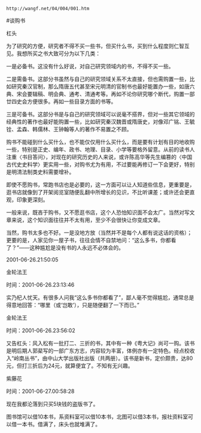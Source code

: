 `http://wangf.net/04/004/001.htm`


#谈购书


杠头

为了研究的方便，研究者不得不买一些书，但买什么书，买到什么程度则仁智互见。我想所买之书大致可分为以下几类：

一是必备书。这没有什么好说，对自己研究领域内的书，不得不买一些。

二是需备书。这部分书虽然与自己的研究领域关系不太直接，但也需购置一些，比如研究秦汉官制，那么隋唐五代甚至宋元明清的官制书也最好能置办一些，如唐六典、宋会要辑稿、明会典、通考、清通考等。再如不论你研究哪个断代，购置一部廿四史会方便很多。再如一些目录方面的书等。 

三是可备书。这部分书是与自己的研究领域可以说毫不搭界，但对一些其它领域的经典性的著作也最好能购置一些，比如研究秦汉魏晋或隋唐史，对像邓广铭、王毓铨、孟森、韩儒林、王钟翰等人的著作不易置之不顾。

购书不能碰到什么买什么，也不能仅仅用什么买什么，而是要有计划有目的地收购一些，特别是正史、编年、政书、地理、目录、小学等要格外留意。从前的读书人注重〈书目答问〉，对现在的研究历史的人来说，或许陈高华等先生编篡的〈中国古代史史料学〉更实用一些，对购书尤为有用，不过要能再修订一下会更好，特别是明清法制类史料需要增补。

即使不愿购书，常跑书店也是必要的，这一方面可以让人知道些信息，更重要是，逛书店就像到了开架阅览室随便乱翻中所增长的见识，不比听课差；或许还会更直观，印象更深刻。

一般来说，既吝于购书，又不愿逛书店，这个人恐怕知识面不会太广。当然对写文章来说，这个知识面往往并不太有用，至少不会很快让你变成文章。

 当然，购书太多也不好。一是没地方放（当然并不是每个人都有说这话的资格）；更要的是，人家见你一屋子书，往往会情不自禁地问：“这么多书，你都看了？”——这种尴尬是没有书的人永远不必体会的。


2001-06-26.21:50:05 


金轮法王

时间：2001-06-26.23:13:46 

实乃杞人忧天。有很多人问我“这么多书你都看了”，鄙人毫不觉得尴尬，通常总是得意地回答：“哪里（或‘岂敢’），只是随便翻了一下而已。”

金轮法王

时间：2001-06-26.23:56:02 

又告杠头：风入松有一批打二、三折的书，其中有一种《粤大记》尚可一购。该书是明后期人郭棐写的一部广东方志，内容较为丰富，体例亦有一定特色。经点校收入“岭南丛书”，由中山大学出版社出版（共两册）。该书是新书，定价颇贵，达80元，但打三折后为24元，就算便宜了。不知有无兴趣。

紫藤花

时间：2001-06-27.00:58:28 

现在我都沦落到只买5块钱的盗版书了。 

图书馆可以借10本书，系资料室可以借10本书，北图可以借3本书，报社资料室可以借一本书。借满了，床头也就堆满了。 